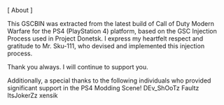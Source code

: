 [ About ]

This GSCBIN was extracted from the latest build of Call of Duty Modern Warfare for the PS4 (PlayStation 4) platform, based on the GSC Injection Process used in Project Donetsk.
I express my heartfelt respect and gratitude to Mr. Sku-111, who devised and implemented this injection process.

Thank you always.
I will continue to support you.

Additionally, a special thanks to the following individuals who provided significant support in the PS4 Modding Scene!
DEv_ShOoTz
Faultz
ItsJokerZz
xensik

